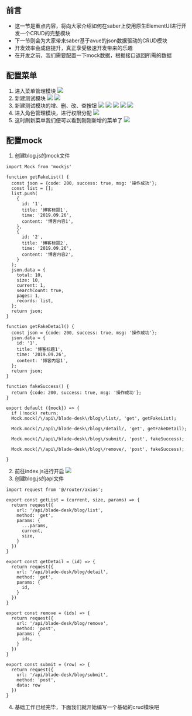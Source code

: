 ## 前言
* 这一节是重点内容，将向大家介绍如何在saber上使用原生ElementUI进行开发一个CRUD的完整模块
* 下一节则会为大家带来saber基于avue的json数据驱动的CRUD模块
* 开发效率会成倍提升，真正享受极速开发带来的乐趣
* 在开发之前，我们需要配置一下mock数据，根据接口返回所需的数据

## 配置菜单
1. 进入菜单管理模块
![](../images/screenshot_1569489686240.png)
2. 新建测试模块
![](../images/screenshot_1569490061649.png)
![](../images/screenshot_1569490453665.png)
3. 新建测试模块的增、删、改、查按钮
![](../images/screenshot_1569491013899.png)
![](../images/screenshot_1569491103493.png)
![](../images/screenshot_1569491087631.png)
![](../images/screenshot_1569491149184.png)
![](../images/screenshot_1569491170585.png)
4. 进入角色管理模块，进行权限分配
![](../images/screenshot_1569491213360.png)
5. 这时刷新菜单我们便可以看到刚刚新增的菜单了
![](../images/screenshot_1569491240875.png)



## 配置mock
1. 创建blog.js的mock文件
~~~
import Mock from 'mockjs'

function getFakeList() {
  const json = {code: 200, success: true, msg: '操作成功'};
  const list = [];
  list.push(
    {
      id: '1',
      title: '博客标题1',
      time: '2019.09.26',
      content: '博客内容1',
    },
    {
      id: '2',
      title: '博客标题2',
      time: '2019.09.26',
      content: '博客内容2',
    }
  );
  json.data = {
    total: 10,
    size: 10,
    current: 1,
    searchCount: true,
    pages: 1,
    records: list,
  };
  return json;
}

function getFakeDetail() {
  const json = {code: 200, success: true, msg: '操作成功'};
  json.data = {
    id: '1',
    title: '博客标题1',
    time: '2019.09.26',
    content: '博客内容1',
  };
  return json;
}

function fakeSuccess() {
  return {code: 200, success: true, msg: '操作成功'};
}

export default ({mock}) => {
  if (!mock) return;
  Mock.mock(/\/api\/blade-desk\/blog\/list/, 'get', getFakeList);

  Mock.mock(/\/api\/blade-desk\/blog\/detail/, 'get', getFakeDetail);

  Mock.mock(/\/api\/blade-desk\/blog\/submit/, 'post', fakeSuccess);

  Mock.mock(/\/api\/blade-desk\/blog\/remove/, 'post', fakeSuccess);

}

~~~
2. 前往index.js进行开启
![](../images/screenshot_1569491837553.png)
3. 创建blog.js的api文件
~~~
import request from '@/router/axios';

export const getList = (current, size, params) => {
  return request({
    url: '/api/blade-desk/blog/list',
    method: 'get',
    params: {
      ...params,
      current,
      size,
    }
  })
}

export const getDetail = (id) => {
  return request({
    url: '/api/blade-desk/blog/detail',
    method: 'get',
    params: {
      id,
    }
  })
}

export const remove = (ids) => {
  return request({
    url: '/api/blade-desk/blog/remove',
    method: 'post',
    params: {
      ids,
    }
  })
}

export const submit = (row) => {
  return request({
    url: '/api/blade-desk/blog/submit',
    method: 'post',
    data: row
  })
}

~~~
4. 基础工作已经完毕，下面我们就开始编写一个基础的crud模块吧
